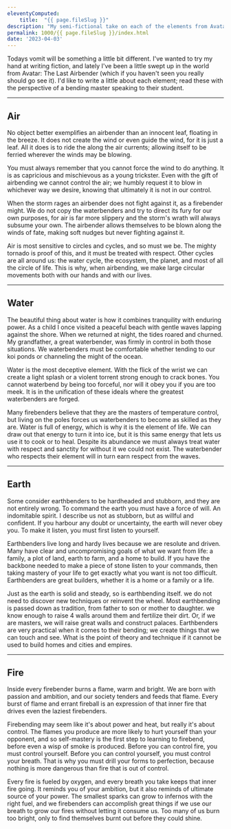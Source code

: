 ```yaml
---
eleventyComputed:
    title:  "{{ page.fileSlug }}"
description: "My semi-fictional take on each of the elements from Avatar: The Last Airbender"
permalink: 1000/{{ page.fileSlug }}/index.html
date: '2023-04-03'
---
```


Todays vomit will be something a little bit different. I've wanted to try my hand at writing fiction, and lately I've been a little swept up in the world from Avatar: The Last Airbender (which if you haven't seen you really should go see it). I'd like to write a little about each element; read these with the perspective of a bending master speaking to their student.

---

## Air

No object better exemplifies an airbender than an innocent leaf, floating in the breeze. It does not create the wind or even guide the wind, for it is just a leaf. All it does is to ride the along the air currents; allowing itself to be ferried wherever the winds may be blowing.

You must always remember that you cannot force the wind to do anything. It is as capricious and mischievous as a young trickster. Even with the gift of airbending we cannot control the air; we humbly request it to blow in whichever way we desire, knowing that ultimately it is not in our control.

When the storm rages an airbender does not fight against it, as a firebender might. We do not copy the waterbenders and try to direct its fury for our own purposes, for air is far more slippery and the storm's wrath will always subsume your own. The airbender allows themselves to be blown along the winds of fate, making soft nudges but never fighting against it.

Air is most sensitive to circles and cycles, and so must we be. The mighty tornado is proof of this, and it must be treated with respect. Other cycles are all around us: the water cycle, the ecosystem, the planet, and most of all the circle of life. This is why, when airbending, we make large circular movements both with our hands and with our lives.

---

## Water

The beautiful thing about water is how it combines tranquility with enduring power. As a child I once visited a peaceful beach with gentle waves lapping against the shore. When we returned at night, the tides roared and churned. My grandfather, a great waterbender, was firmly in control in both those situations. We waterbenders must be comfortable whether tending to our koi ponds or channeling the might of the ocean.

Water is the most deceptive element. With the flick of the wrist we can create a light splash or a violent torrent strong enough to crack bones. You cannot waterbend by being too forceful, nor will it obey you if you are too meek. It is in the unification of these ideals where the greatest waterbenders are forged.

Many firebenders believe that they are the masters of temperature control, but living on the poles forces us waterbenders to become as skilled as they are. Water is full of energy, which is why it is the element of life. We can draw out that energy to turn it into ice, but it is this same energy that lets us use it to cook or to heal. Despite its abundance we must always treat water with respect and sanctity for without it we could not exist. The waterbender who respects their element will in turn earn respect from the waves.

---

## Earth

Some consider earthbenders to be hardheaded and stubborn, and they are not entirely wrong. To command the earth you must have a force of will. An indomitable spirit. I describe us not as stubborn, but as willful and confident. If you harbour any doubt or uncertainty, the earth will never obey you. To make it listen, you must first listen to yourself.

Earthbenders live long and hardy lives because we are resolute and driven. Many have clear and uncompromising goals of what we want from life: a family, a plot of land, earth to farm, and a home to build. If you have the backbone needed to make a piece of stone listen to your commands, then taking mastery of your life to get exactly what you want is not too difficult. Earthbenders are great builders, whether it is a home or a family or a life.

Just as the earth is solid and steady, so is earthbending itself. we do not need to discover new techniques or reinvent the wheel. Most earthbending is passed down as tradition, from father to son or mother to daughter. we know enough to raise 4 walls around them and fertilize their dirt. Or, if we are masters, we will raise great walls and construct palaces. Earthbenders are very practical when it comes to their bending; we create things that we can touch and see. What is the point of theory and technique if it cannot be used to build homes and cities and empires.

---

## Fire

Inside every firebender burns a flame, warm and bright. We are born with passion and ambition, and our society tenders and feeds that flame. Every burst of flame and errant fireball is an expression of that inner fire that drives even the laziest firebenders.

Firebending may seem like it's about power and heat, but really it's about control. The flames you produce are more likely to hurt yourself than your opponent, and so self-mastery is the first step to learning to firebend, before even a wisp of smoke is produced. Before you can control fire, you must control yourself. Before you can control yourself, you must control your breath. That is why you must drill your forms to perfection, because nothing is more dangerous than fire that is out of control.

Every fire is fueled by oxygen, and every breath you take keeps that inner fire going. It reminds you of your ambition, but it also reminds of ultimate source of your power. The smallest sparks can grow to infernos with the right fuel, and we firebenders can accomplish great things if we use our breath to grow our fires without letting it consume us. Too many of us burn too bright, only to find themselves burnt out before they could shine.
